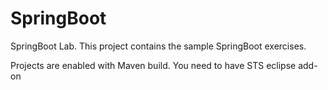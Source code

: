 # SpringBoot
SpringBoot Lab.
This project contains the sample SpringBoot exercises. 

Projects are enabled with Maven build. You need to have STS eclipse add-on
